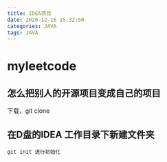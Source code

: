 ```yaml
---
title: IDEA项目
date: 2020-12-16 15:32:50
categories: JAVA
tags: JAVA
---
```

# myleetcode

## 怎么把别人的开源项目变成自己的项目

下载，git clone

## 在D盘的IDEA 工作目录下新建文件夹
```
git init 进行初始化
```
